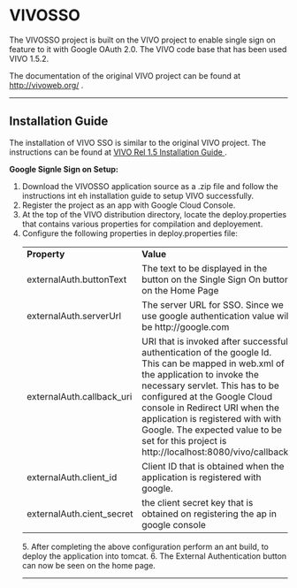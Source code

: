 VIVOSSO
===========
The VIVOSSO project is built on the VIVO project to enable single sign on feature to it with Google OAuth 2.0.
The VIVO code base that has been used VIVO 1.5.2. 

The documentation of the original VIVO project can be found at http://vivoweb.org/ .

_____________________________
Installation Guide
-----------------------
The installation of VIVO SSO is similar to the original VIVO project. The instructions can be found at
<a href="http://sourceforge.net/projects/vivo/files/Project%20Documentation/VIVO_Release_V1.5_Installation_Guide.pdf/download"> VIVO Rel 1.5 Installation Guide </a>.

<b> Google Signle Sign on Setup: </b>

1. Download the VIVOSSO application source as a .zip file and follow the instructions int eh installation guide to setup VIVO successfully.
2. Register the project as an app with Google Cloud Console.
3. At the top of the VIVO distribution directory, locate the deploy.properties that  contains various properties for compilation and deployement.
4. Configure the following properties in deploy.properties file:
    <table>
      <tr><td><b>Property </b></td>  <td><b>Value </b></td></tr>
      <tr><td>externalAuth.buttonText </td><td> The text to be displayed in the button on the Single Sign On button on the Home Page</td> </tr>
      <tr><td>externalAuth.serverUrl </td><td> The server URL for SSO. Since we use google authentication value will be http://google.com</td> </tr>
      <tr><td>externalAuth.callback_uri </td><td> URI that is invoked after successfull authentication of the google Id. This can be mapped in web.xml of the application to invoke the necessary servlet. This has to be configured at the Google Cloud console in Redirect URI when the application is registered with with Google. The expected value to be set for this project is http://localhost:8080/vivo/callback. </td> </tr>
      <tr><td>externalAuth.client_id </td><td> Client ID that is obtained when the application is registered with google. </td> </tr>
      <tr><td>externalAuth.cient_secret </td><td> the client secret key that is obtained on registering the ap in google console</td> </tr>
  </table>
5. After completing the above configuration perform an ant build, to deploy the application into tomcat.
6. The External Authentication button can now be seen on the home page. 


---------------------
